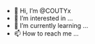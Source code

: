 - 👋 Hi, I’m @COUTYx
- 👀 I’m interested in ...
- 🌱 I’m currently learning ...
- 📫 How to reach me ...

<!---
COUTYx/COUTYx is a ✨ special ✨ repository because its `README.md` (this file) appears on your GitHub profile.
You can click the Preview link to take a look at your changes.
--->
